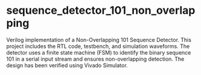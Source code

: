# sequence_detector_101_non_overlapping
Verilog implementation of a Non-Overlapping 101 Sequence Detector. This project includes the RTL code, testbench, and simulation waveforms. The detector uses a finite state machine (FSM) to identify the binary sequence 101 in a serial input stream and ensures non-overlapping detection. The design has been verified using Vivado Simulator.
